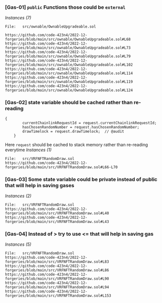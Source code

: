 ### [Gas-01] ```public``` Functions those could be ```external```
*Instances (7)*
```solidity
File:   src/ownable/OwnableUpgradeable.sol

https://github.com/code-423n4/2022-12-forgeries/blob/main/src/ownable/OwnableUpgradeable.sol#L68
https://github.com/code-423n4/2022-12-forgeries/blob/main/src/ownable/OwnableUpgradeable.sol#L73
https://github.com/code-423n4/2022-12-forgeries/blob/main/src/ownable/OwnableUpgradeable.sol#L79
https://github.com/code-423n4/2022-12-forgeries/blob/main/src/ownable/OwnableUpgradeable.sol#L102
https://github.com/code-423n4/2022-12-forgeries/blob/main/src/ownable/OwnableUpgradeable.sol#L114
https://github.com/code-423n4/2022-12-forgeries/blob/main/src/ownable/OwnableUpgradeable.sol#L119
https://github.com/code-423n4/2022-12-forgeries/blob/main/src/ownable/OwnableUpgradeable.sol#L124
```


### [Gas-02] state variable should be cached rather than re-reading
```
{
        currentChainlinkRequestId = request.currentChainlinkRequestId;  
        hasChosenRandomNumber = request.hasChosenRandomNumber;  
        drawTimelock = request.drawTimelock;  // @audit
    }
```
Here ```request``` should be cached to stack memory rather than re-reading everytime 
*Instances (1)*
```solidity
File:   src/VRFNFTRandomDraw.sol
https://github.com/code-423n4/2022-12-forgeries/blob/main/src/VRFNFTRandomDraw.sol#L66-L70
```

### [Gas-03] Some state variable could be private instead of public that will help in saving gases
 *Instances (2)*
```solidity
File:   src/VRFNFTRandomDraw.sol
https://github.com/code-423n4/2022-12-forgeries/blob/main/src/VRFNFTRandomDraw.sol#L40
https://github.com/code-423n4/2022-12-forgeries/blob/main/src/VRFNFTRandomDraw.sol#L43
```

### [Gas-04] Instead of > try to use <= that will help in saving gas
 *Instances (5)*
```solidity
File:   src/VRFNFTRandomDraw.sol
https://github.com/code-423n4/2022-12-forgeries/blob/main/src/VRFNFTRandomDraw.sol#L83
https://github.com/code-423n4/2022-12-forgeries/blob/main/src/VRFNFTRandomDraw.sol#L86
https://github.com/code-423n4/2022-12-forgeries/blob/main/src/VRFNFTRandomDraw.sol#L90
https://github.com/code-423n4/2022-12-forgeries/blob/main/src/VRFNFTRandomDraw.sol#L94
https://github.com/code-423n4/2022-12-forgeries/blob/main/src/VRFNFTRandomDraw.sol#L153
```